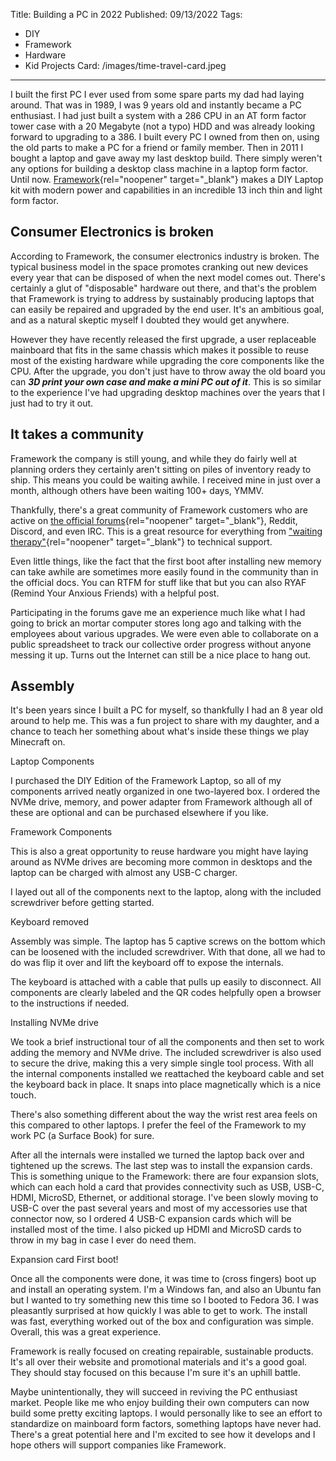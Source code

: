 Title: Building a PC in 2022
Published: 09/13/2022
Tags: 
  - DIY
  - Framework
  - Hardware
  - Kid Projects
Card: /images/time-travel-card.jpeg
---

I built the first PC I ever used from some spare parts my dad had laying around. That was in 1989, I was 9 years old and instantly became a PC enthusiast. I had just built a system with a 286 CPU in an AT form factor tower case with a 20 Megabyte (not a typo) HDD and was already looking forward to upgrading to a 386. I built every PC I owned from then on, using the old parts to make a PC for a friend or family member. Then in 2011 I bought a laptop and gave away my last desktop build. There simply weren't any options for building a desktop class machine in a laptop form factor. Until now. [Framework](https://frame.work){rel="noopener" 
target="_blank"} makes a DIY Laptop kit with modern power and capabilities in an incredible 13 inch thin and light form factor.  

## Consumer Electronics is broken

According to Framework, the consumer electronics industry is broken. The typical business model in the space promotes cranking out new devices every year that can be disposed of when the next model comes out. There's certainly a glut of "disposable" hardware out there, and that's the problem that Framework is trying to address by sustainably producing laptops that can easily be repaired and upgraded by the end user.  It's an ambitious goal, and as a natural skeptic myself I doubted they would get anywhere. 

However they have recently released the first upgrade, a user replaceable mainboard that fits in the same chassis which makes it possible to reuse most of the existing hardware while upgrading the core components like the CPU. After the upgrade, you don't just have to throw away the old board you can ***3D print your own case and make a mini PC out of it***. This is so similar to the experience I've had upgrading desktop machines over the years that I just had to try it out. 
 
## It takes a community 

Framework the company is still young, and while they do fairly well at planning orders they certainly aren't sitting on piles of inventory ready to ship. This means you could be waiting awhile. I received mine in just over a month, although others have been waiting 100+ days, YMMV. 

Thankfully, there's a great community of Framework customers who are active on [the official forums](https://community.frame.work){rel="noopener" 
target="_blank"}, Reddit, Discord, and even IRC. This is a great resource for everything from ["waiting therapy"](https://community.frame.work/t/batch-2-intel-12th-guild/19490/427){rel="noopener" 
target="_blank"} to technical support. 

Even little things, like the fact that the first boot after installing new memory can take awhile are sometimes more easily found in the community than in the official docs. You can RTFM for stuff like that but you can also RYAF (Remind Your Anxious Friends) with a helpful post.  

Participating in the forums gave me an experience much like what I had going to brick an mortar computer stores long ago and talking with the employees about various upgrades. We were even able to collaborate on a public spreadsheet to track our collective order progress without anyone messing it up. Turns out the Internet can still be a nice place to hang out.

## Assembly

It's been years since I built a PC for myself, so thankfully I had an 8 year old around to help me. This was a fun project to share with my daughter, and a chance to teach her something about what's inside these things we play Minecraft on. 

<div class="container-right container-row">
<?# CaptionImage Src="/images/fwbox1.jpg" AltText="a photo of the Framework Laptop shipping box" Style="container-left"?>Laptop<?#/CaptionImage ?>

<?# CaptionImage Src="/images/fwbox2.jpg"  AltText="a photo of the second layer of the Framework Laptop shipping box" Style="container-right"?>Components<?#/CaptionImage ?>
</div>  
<p></p>
I purchased the DIY Edition of the Framework Laptop, so all of my components arrived neatly organized in one two-layered box. I ordered the NVMe drive, memory, and power adapter from Framework although all of these are optional and can be purchased elsewhere if you like. 
<p></p>
<div class="container container-row">
<?# CaptionImage Src="/images/fwunboxed.jpg" Style="container-right"?>Framework Components<?#/CaptionImage ?>

This is also a great opportunity to reuse hardware you might have laying around as NVMe drives are becoming more common in desktops and the laptop can be charged with almost any USB-C charger.

I layed out all of the components next to the laptop, along with the included screwdriver before getting started.
</div>
<p></p>

<div class="container container-row">
<?# CaptionImage Src="/images/fwopen.jpg" Style="container-left"?>Keyboard removed<?#/CaptionImage ?>

Assembly was simple. The laptop has 5 captive screws on the bottom which can be loosened with the included screwdriver. With that done, all we had to do was flip it over and lift the keyboard off to expose the internals. 

The keyboard is attached with a cable that pulls up easily to disconnect. All components are clearly labeled and the QR codes helpfully open a browser to the instructions if needed.

</div>
<p></p>

<div class="container container-row">
<?# CaptionImage Src="/images/fwinstall.jpg" Style="container-right"?>Installing NVMe drive<?#/CaptionImage ?>

We took a brief instructional tour of all the components and then set to work adding the memory and NVMe drive. The included screwdriver is also used to secure the drive, making this a very simple single tool process. With all the internal components installed we reattached the keyboard cable and set the keyboard back in place. It snaps into place magnetically which is a nice touch.

There's also something different about the way the wrist rest area feels on this compared to other laptops. I prefer the feel of the Framework to my work PC (a Surface Book) for sure.
</div>
<p></p>

After all the internals were installed we turned the laptop back over and tightened up the screws. The last step was to install the expansion cards. This is something unique to the Framework: there are four expansion slots, which can each hold a card that provides connectivity such as USB, USB-C, HDMI, MicroSD, Ethernet, or additional storage. I've been slowly moving to USB-C over the past several years and most of my accessories use that connector now, so I ordered 4 USB-C expansion cards which will be installed most of the time. I also picked up HDMI and MicroSD cards to throw in my bag in case I ever do need them. 

<div class="container-right container-row">
<?# CaptionImage Src="/images/fwcards.jpg" AltText="a photo showing installation of Framework Laptop expansion cards" Style="container-left"?>Expansion card<?#/CaptionImage ?>

<?# CaptionImage Src="/images/fwboot.jpg"  AltText="a photo of the framework boot screen" Style="container-right"?>First boot!<?#/CaptionImage ?>
</div> 
<p></p>

Once all the components were done, it was time to (cross fingers) boot up and install an operating system. I'm a Windows fan, and also an Ubuntu fan but I wanted to try something new this time so I booted to Fedora 36. I was pleasantly surprised at how quickly I was able to get to work. The install was fast, everything worked out of the box and configuration was simple. Overall, this was a great experience.

Framework is really focused on creating repairable, sustainable products. It's all over their website and promotional materials and it's a good goal. They should stay focused on this because I'm sure it's an uphill battle. 

Maybe unintentionally, they will succeed in reviving the PC enthusiast market. People like me who enjoy building their own computers can now build some pretty exciting laptops. I would personally like to see an effort to standardize on mainboard form factors, something laptops have never had. There's a great potential here and I'm excited to see how it develops and I hope others will support companies like Framework. 



